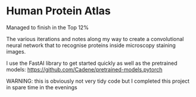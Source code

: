 # Human Protein Atlas

Managed to finish in the Top 12%

The various iterations and notes along my way to create a convolutional neural network that to recognise proteins inside microscopy staining images.  

I use the FastAI library to get started quickly as well as the pretrained models: https://github.com/Cadene/pretrained-models.pytorch

WARNING: this is obviously not very tidy code but I completed this project in spare time in the evenings
